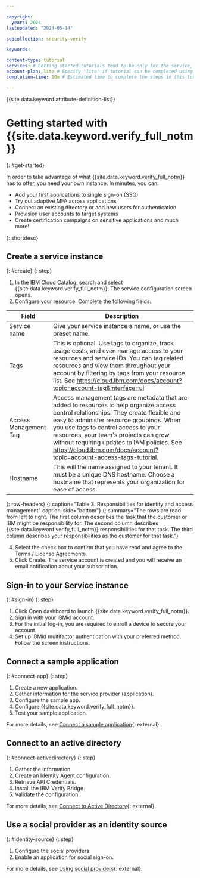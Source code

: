 ```yaml
---

copyright:
  years: 2024
lastupdated: "2024-05-14"

subcollection: security-verify

keywords: 

content-type: tutorial
services: # Getting started tutorials tend to be only for the service, so leave empty.
account-plan: lite # Specify 'lite' if tutorial can be completed using only Lite plan of your service; otherwise, specify 'paid'
completion-time: 10m # Estimated time to complete the steps in this tutorial. Minute values are supported up to 90 minutes. Whole hours are also supported; for example: 2h

---
```


{{site.data.keyword.attribute-definition-list}}

<!-- Name your file `getting-started.md` and include it in the Get started nav group in your toc.yaml file. -->


# Getting started with {{site.data.keyword.verify_full_notm}}
{: #get-started}

<!-- The title of your H1 should be Getting started with _service-name_, where _service-name_ is the non-trademarked short version keyref. -->
In order to take advantage of what {{site.data.keyword.verify_full_notm}} has to offer, you need your own instance. 
In minutes, you can:
- Add your first applications to single sign-on (SSO)
- Try out adaptive MFA across applications
- Connect an existing directory or add new users for authentication
- Provision user accounts to target systems
- Create certification campaigns on sensitive applications and much more!

{: shortdesc}

## Create a service instance
{: #create}
{: step}

1. In the IBM Cloud Catalog, search and select {{site.data.keyword.verify_full_notm}}. The service configuration screen opens.
2. Configure your resource. Complete the following fields:

|  Field | Description |
|----------|-----------------------|
|Service name| Give your service instance a name, or use the preset name. |
|Tags| This is optional. Use tags to organize, track usage costs, and even manage access to your resources and service IDs. You can tag related resources and view them throughout your account by filtering by tags from your resource list. See https://cloud.ibm.com/docs/account?topic=account-tag&interface=ui|
|Access Management Tag| Access management tags are metadata that are added to resources to help organize access control relationships. They create flexible and easy to administer resource groupings. When you use tags to control access to your resources, your team's projects can grow without requiring updates to IAM policies. See https://cloud.ibm.com/docs/account?topic=account-access-tags-tutorial. |
|Hostname| This will the name assigned to your tenant. It must be a unique DNS hostname. Choose a hostname that represents your organization for ease of access.|
{: row-headers}
{: caption="Table 3. Responsibilities for identity and access management" caption-side="bottom"}
{: summary="The rows are read from left to right. The first column describes the task that the customer or IBM might be responsibility for. The second column describes {{site.data.keyword.verify_full_notm}} responsibilities for that task. The third column describes your responsibilities as the customer for that task."}

4. Select the check box to confirm that you have read and agree to the Terms / License Agreements.	
5. Click Create. The service account is created and you will receive an email notification about your subscription.

## Sign-in to your Service instance
{: #sign-in}
{: step}

1. Click Open dashboard to launch {{site.data.keyword.verify_full_notm}}.
2. Sign in with your IBMid account.
3. For the initial log-in, you are required to enroll a device to secure your account.
4. Set up IBMid multifactor authentication with your preferred method. Follow the screen instructions.


## Connect a sample application
{: #connect-app}
{: step}
1. Create a new application.
2. Gather information for the service provider (application).
3. Configure the sample app.
4. Configure {{site.data.keyword.verify_full_notm}}.
5. Test your sample application.

For more details, see [Connect a sample application](https://docs.verify.ibm.com/verify/docs/getting-started-connect-a-sample-application){: external}.

## Connect to an active directory
{: #connect-activedirectory}
{: step}
1. Gather the information. 
2. Create an Identity Agent configuration.
3. Retrieve API Credentials.
4. Install the IBM Verify Bridge.
5. Validate the configuration.

For more details, see [Connect to Active Directory](https://docs.verify.ibm.com/verify/docs/connect-to-active-directory){: external}.

## Use a social provider as an identity source
{: #identity-source}
{: step}
1. Configure the social providers.
2. Enable an application for social sign-on.

For more details, see [Using social providers](https://docs.verify.ibm.com/verify/docs/identity-sources-1-connect-social-providers){: external}.

